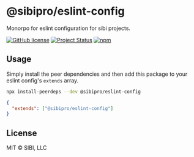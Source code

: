 # @sibipro/eslint-config

Monorpo for eslint configuration for sibi projects.

[![GitHub license](https://img.shields.io/badge/license-MIT-blue.svg)](https://raw.githubusercontent.com/w33ble/eslint-config-sibi-web/master/LICENSE)
[![Project Status](https://img.shields.io/badge/status-stable-limegreen.svg)](https://nodejs.org/api/documentation.html#documentation_stability_index)
[![npm](https://img.shields.io/npm/v/@sibipro/eslint-config.svg)](https://www.npmjs.com/package/@sibipro/eslint-config)

## Usage

Simply install the peer dependencies and then add this package to your eslint config's `extends` array.

```sh
npx install-peerdeps --dev @sibipro/eslint-config
```

```json
{
  "extends": ["@sibipro/eslint-config"]
}
```

## License

MIT © SIBI, LLC
